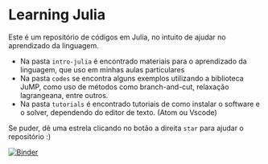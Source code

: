 # Learning Julia

Este é um repositório de códigos em Julia, no intuito de ajudar no aprendizado da linguagem.

- Na pasta `intro-julia`  é encontrado materiais para o aprendizado da linguagem, que uso em minhas aulas particulares
- Na pasta `codes` se encontra alguns exemplos utilizando a biblioteca JuMP, como uso de métodos como branch-and-cut, relaxação lagrangeana, entre outros.
- Na pasta ``tutorials`` é encontrado tutoriais de como instalar o software e o solver, dependendo do editor de texto. (Atom ou Vscode) 

Se puder, dê uma estrela clicando no botão a direita `star` para ajudar o repositório :) 

[![Binder](https://mybinder.org/badge_logo.svg)](https://mybinder.org/v2/gh/afazevedo/learning-julia/HEAD)

